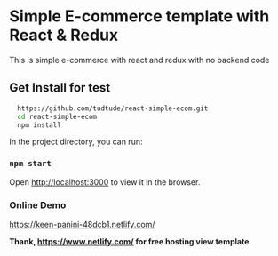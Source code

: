 # Simple E-commerce template with React & Redux

This is simple e-commerce with react and redux with no backend code

## Get Install for test

```bash
  https://github.com/tudtude/react-simple-ecom.git
  cd react-simple-ecom
  npm install
  ```

In the project directory, you can run:

### `npm start`
Open [http://localhost:3000](http://localhost:3000) to view it in the browser.

### Online Demo
https://keen-panini-48dcb1.netlify.com/

**Thank, https://www.netlify.com/ for free hosting view template**
